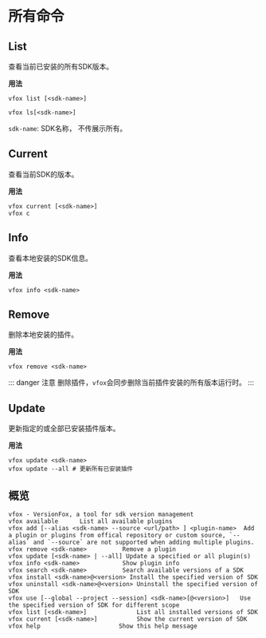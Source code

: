 # 所有命令


## List

查看当前已安装的所有SDK版本。

**用法**

```shell
vfox list [<sdk-name>]

vfox ls[<sdk-name>]
```

`sdk-name`: SDK名称， 不传展示所有。

## Current

查看当前SDK的版本。


**用法**

```shell
vfox current [<sdk-name>]
vfox c
```



## Info

查看本地安装的SDK信息。

**用法**

```shell
vfox info <sdk-name>
```

## Remove

删除本地安装的插件。

**用法**

```shell
vfox remove <sdk-name>
```

::: danger 注意
删除插件，`vfox`会同步删除当前插件安装的所有版本运行时。
:::



## Update

更新指定的或全部已安装插件版本。

**用法**

```shell
vfox update <sdk-name>
vfox update --all # 更新所有已安装插件
```



## 概览

```shell
vfox - VersionFox, a tool for sdk version management
vfox available      List all available plugins
vfox add [--alias <sdk-name> --source <url/path> ] <plugin-name>  Add a plugin or plugins from offical repository or custom source, `--alias` and `--source` are not supported when adding multiple plugins.
vfox remove <sdk-name>          Remove a plugin
vfox update [<sdk-name> | --all] Update a specified or all plugin(s)
vfox info <sdk-name>            Show plugin info
vfox search <sdk-name>          Search available versions of a SDK
vfox install <sdk-name>@<version> Install the specified version of SDK
vfox uninstall <sdk-name>@<version> Uninstall the specified version of SDK
vfox use [--global --project --session] <sdk-name>[@<version>]   Use the specified version of SDK for different scope
vfox list [<sdk-name>]              List all installed versions of SDK
vfox current [<sdk-name>]           Show the current version of SDK
vfox help                      Show this help message
```